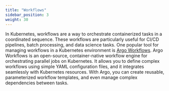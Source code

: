 ```yaml
---
title: "Workflows"
sidebar_position: 3
weight: 30
---
```


In Kubernetes, workflows are a way to orchestrate containerized tasks in a coordinated sequence. These workflows are particularly useful for CI/CD pipelines, batch processing, and data science tasks. One popular tool for managing workflows in a Kubernetes environment is [Argo Workflows](https://github.com/argoproj/argo-workflows). Argo Workflows is an open-source, container-native workflow engine for orchestrating parallel jobs on Kubernetes. It allows you to define complex workflows using simple YAML configuration files, and it integrates seamlessly with Kubernetes resources. With Argo, you can create reusable, parameterized workflow templates, and even manage complex dependencies between tasks.
